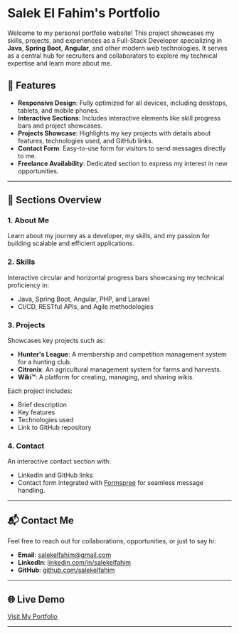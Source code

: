 # Salek El Fahim's Portfolio

Welcome to my personal portfolio website! This project showcases my skills, projects, and experiences as a Full-Stack Developer specializing in **Java**, **Spring Boot**, **Angular**, and other modern web technologies. It serves as a central hub for recruiters and collaborators to explore my technical expertise and learn more about me.

## 🚀 Features

- **Responsive Design**: Fully optimized for all devices, including desktops, tablets, and mobile phones.
- **Interactive Sections**: Includes interactive elements like skill progress bars and project showcases.
- **Projects Showcase**: Highlights my key projects with details about features, technologies used, and GitHub links.
- **Contact Form**: Easy-to-use form for visitors to send messages directly to me.
- **Freelance Availability**: Dedicated section to express my interest in new opportunities.

---

## 📂 Sections Overview

### **1. About Me**
Learn about my journey as a developer, my skills, and my passion for building scalable and efficient applications.

### **2. Skills**
Interactive circular and horizontal progress bars showcasing my technical proficiency in:
- Java, Spring Boot, Angular, PHP, and Laravel
- CI/CD, RESTful APIs, and Agile methodologies

### **3. Projects**
Showcases key projects such as:
- **Hunter's League**: A membership and competition management system for a hunting club.
- **Citronix**: An agricultural management system for farms and harvests.
- **Wiki™**: A platform for creating, managing, and sharing wikis.

Each project includes:
- Brief description
- Key features
- Technologies used
- Link to GitHub repository

### **4. Contact**
An interactive contact section with:
- LinkedIn and GitHub links
- Contact form integrated with [Formspree](https://formspree.io/) for seamless message handling.

---


## 📬 Contact Me

Feel free to reach out for collaborations, opportunities, or just to say hi:
- **Email**: [salekelfahim@gmail.com](mailto:salekelfahim@gmail.com)
- **LinkedIn**: [linkedin.com/in/salekelfahim](https://www.linkedin.com/in/salekelfahim/)
- **GitHub**: [github.com/salekelfahim](https://github.com/salekelfahim)

---

## 🌐 Live Demo

[Visit My Portfolio]([--](https://salekelfahim.github.io/portfolio/))

---

